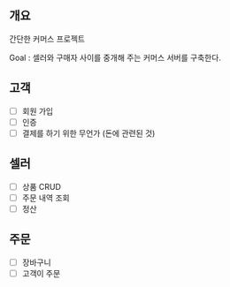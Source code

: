 ## 개요
간단한 커머스 프로젝트

Goal : 셀러와 구매자 사이를 중개해 주는 커머스 서버를 구축한다.

## 고객
- [ ] 회원 가입
- [ ] 인증
- [ ] 결제를 하기 위한 무언가 (돈에 관련된 것)

## 셀러
- [ ] 상품 CRUD
- [ ] 주문 내역 조회
- [ ] 정산

## 주문
- [ ] 장바구니
- [ ] 고객이 주문
